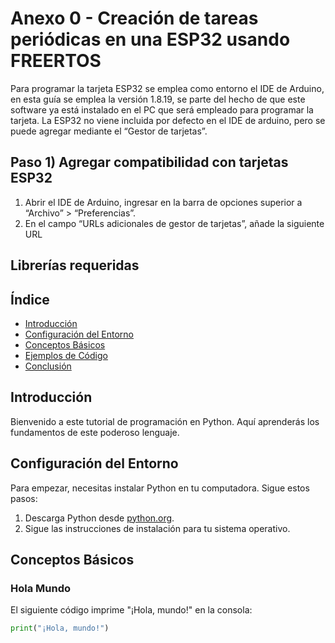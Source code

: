 # Anexo 0 - Creación de tareas periódicas en una ESP32 usando FREERTOS

Para programar la tarjeta ESP32 se emplea como entorno el IDE de Arduino, en esta guía se emplea la versión 1.8.19, se parte del hecho de que este software ya está instalado en el PC que será empleado para programar la tarjeta. La ESP32 no viene incluida por defecto en el IDE de arduino, pero se puede agregar mediante el “Gestor de tarjetas”.

## Paso 1) Agregar compatibilidad con tarjetas ESP32

1) Abrir el IDE de Arduino, ingresar en la barra de opciones superior a “Archivo” > “Preferencias”.
2) En el campo “URLs adicionales de gestor de tarjetas”, añade la siguiente URL


## Librerías requeridas


## Índice
- [Introducción](#introducción)
- [Configuración del Entorno](#configuración-del-entorno)
- [Conceptos Básicos](#conceptos-básicos)
- [Ejemplos de Código](#ejemplos-de-código)
- [Conclusión](#conclusión)

## Introducción
Bienvenido a este tutorial de programación en Python. Aquí aprenderás los fundamentos de este poderoso lenguaje.

## Configuración del Entorno
Para empezar, necesitas instalar Python en tu computadora. Sigue estos pasos:

1. Descarga Python desde [python.org](https://www.python.org/).
2. Sigue las instrucciones de instalación para tu sistema operativo.

## Conceptos Básicos
### Hola Mundo
El siguiente código imprime "¡Hola, mundo!" en la consola:
```python
print("¡Hola, mundo!")
